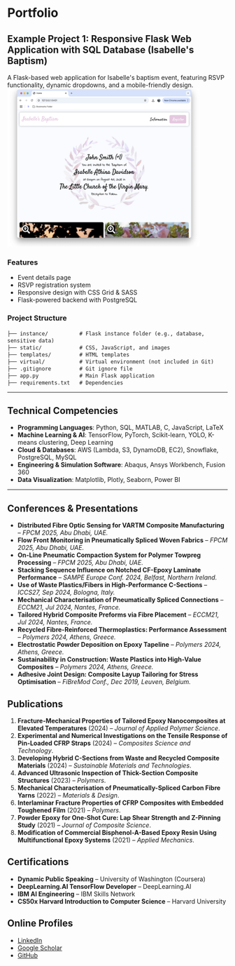# Portfolio

## Example Project 1: Responsive Flask Web Application with SQL Database (Isabelle's Baptism)

A Flask-based web application for Isabelle's baptism event, featuring RSVP functionality, dynamic dropdowns, and a mobile-friendly design.
<img src="assets/isabelle_baptism_homepage.png" alt="Isabelle Baptism" width="440" height="360">

### Features
- Event details page
- RSVP registration system
- Responsive design with CSS Grid & SASS
- Flask-powered backend with PostgreSQL

### Project Structure
```
├── instance/          # Flask instance folder (e.g., database, sensitive data)
├── static/            # CSS, JavaScript, and images
├── templates/         # HTML templates
├── virtual/           # Virtual environment (not included in Git)
├── .gitignore         # Git ignore file
├── app.py             # Main Flask application
├── requirements.txt   # Dependencies
```

---

## Technical Competencies

- **Programming Languages**: Python, SQL, MATLAB, C, JavaScript, LaTeX
- **Machine Learning & AI**: TensorFlow, PyTorch, Scikit-learn, YOLO, K-means clustering, Deep Learning
- **Cloud & Databases**: AWS (Lambda, S3, DynamoDB, EC2), Snowflake, PostgreSQL, MySQL
- **Engineering & Simulation Software**: Abaqus, Ansys Workbench, Fusion 360
- **Data Visualization**: Matplotlib, Plotly, Seaborn, Power BI

---

## Conferences & Presentations
- **Distributed Fibre Optic Sensing for VARTM Composite Manufacturing** – *FPCM 2025, Abu Dhabi, UAE.*
- **Flow Front Monitoring in Pneumatically Spliced Woven Fabrics** – *FPCM 2025, Abu Dhabi, UAE.*
- **On-Line Pneumatic Compaction System for Polymer Towpreg Processing** – *FPCM 2025, Abu Dhabi, UAE.*
- **Stacking Sequence Influence on Notched CF-Epoxy Laminate Performance** – *SAMPE Europe Conf. 2024, Belfast, Northern Ireland.*
- **Use of Waste Plastics/Fibers in High-Performance C-Sections** – *ICCS27, Sep 2024, Bologna, Italy.*
- **Mechanical Characterisation of Pneumatically Spliced Connections** – *ECCM21, Jul 2024, Nantes, France.*
- **Tailored Hybrid Composite Preforms via Fibre Placement** – *ECCM21, Jul 2024, Nantes, France.*
- **Recycled Fibre-Reinforced Thermoplastics: Performance Assessment** – *Polymers 2024, Athens, Greece.*
- **Electrostatic Powder Deposition on Epoxy Tapeline** – *Polymers 2024, Athens, Greece.*
- **Sustainability in Construction: Waste Plastics into High-Value Composites** – *Polymers 2024, Athens, Greece.*
- **Adhesive Joint Design: Composite Layup Tailoring for Stress Optimisation** – *FiBreMod Conf., Dec 2019, Leuven, Belgium.*

## Publications
1. **Fracture-Mechanical Properties of Tailored Epoxy Nanocomposites at Elevated Temperatures** (2024) – *Journal of Applied Polymer Science*.
2. **Experimental and Numerical Investigations on the Tensile Response of Pin-Loaded CFRP Straps** (2024) – *Composites Science and Technology*.
3. **Developing Hybrid C-Sections from Waste and Recycled Composite Materials** (2024) – *Sustainable Materials and Technologies*.
4. **Advanced Ultrasonic Inspection of Thick-Section Composite Structures** (2023) – *Polymers*.
5. **Mechanical Characterisation of Pneumatically-Spliced Carbon Fibre Yarns** (2022) – *Materials & Design*.
6. **Interlaminar Fracture Properties of CFRP Composites with Embedded Toughened Film** (2021) – *Polymers*.
7. **Powder Epoxy for One-Shot Cure: Lap Shear Strength and Z-Pinning Study** (2021) – *Journal of Composite Science*.
8. **Modification of Commercial Bisphenol-A-Based Epoxy Resin Using Multifunctional Epoxy Systems** (2021) – *Applied Mechanics*.

## Certifications
- **Dynamic Public Speaking** – University of Washington (Coursera)
- **DeepLearning.AI TensorFlow Developer** – DeepLearning.AI
- **IBM AI Engineering** – IBM Skills Network
- **CS50x Harvard Introduction to Computer Science** – Harvard University

## Online Profiles
- [LinkedIn](https://www.linkedin.com/in/james-davidson-698431259/)
- [Google Scholar](https://scholar.google.com/citations?user=OzPJcVwAAAAJ&hl=en)
- [GitHub](https://semajrd1.github.io/Portfolio/)
